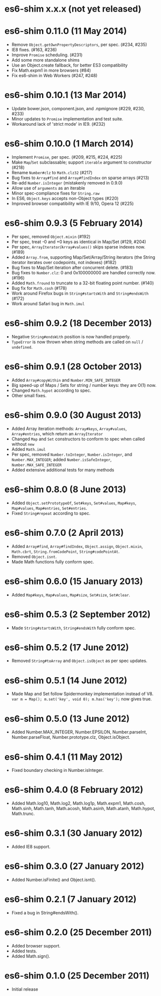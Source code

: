 # es6-shim x.x.x (not yet released)

# es6-shim 0.11.0 (11 May 2014)
* Remove `Object.getOwnPropertyDescriptors`, per spec. (#234, #235)
* IE8 fixes. (#163, #236)
* Improve `Promise` scheduling. (#231)
* Add some more standalone shims
* Use an Object.create fallback, for better ES3 compatibility
* Fix Math.expm1 in more browsers (#84)
* Fix es6-shim in Web Workers (#247, #248)

# es6-shim 0.10.1 (13 Mar 2014)
* Update bower.json, component.json, and .npmignore (#229, #230, #233)
* Minor updates to `Promise` implementation and test suite.
* Workaround lack of 'strict mode' in IE9. (#232)

# es6-shim 0.10.0 (1 March 2014)
* Implement `Promise`, per spec. (#209, #215, #224, #225)
* Make `Map`/`Set` subclassable; support `iterable` argument to
  constructor (#218)
* Rename `Number#clz` to `Math.clz32` (#217)
* Bug fixes to `Array#find` and `Array#findIndex` on sparse arrays (#213)
* Re-add `Number.isInteger` (mistakenly removed in 0.9.0)
* Allow use of `arguments` as an iterable
* Minor spec-compliance fixes for `String.raw`
* In ES6, `Object.keys` accepts non-Object types (#220)
* Improved browser compatibility with IE 9/10, Opera 12 (#225)

# es6-shim 0.9.3 (5 February 2014)
* Per spec, removed `Object.mixin` (#192)
* Per spec, treat -0 and +0 keys as identical in Map/Set (#129, #204)
* Per spec, `ArrayIterator`/`Array#values()` skips sparse indexes now. (#189)
* Added `Array.from`, supporting Map/Set/Array/String iterators (the String iterator iterates over codepoints, not indexes) (#182)
* Bug fixes to Map/Set iteration after concurrent delete. (#183)
* Bug fixes to `Number.clz`: 0 and 0x100000000 are handled correctly now. (#196)
* Added `Math.fround` to truncate to a 32-bit floating point number. (#140)
* Bug fix for `Math.cosh` (#178)
* Work around Firefox bugs in `String#startsWith` and `String#endsWith` (#172)
* Work around Safari bug in `Math.imul`

# es6-shim 0.9.2 (18 December 2013)
* Negative `String#endsWith` position is now handled properly.
* `TypeError` is now thrown when string methods are called
  on `null` / `undefined`.

# es6-shim 0.9.1 (28 October 2013)
* Added `Array#copyWithin` and `Number.MIN_SAFE_INTEGER`
* Big speed-up of Maps / Sets for string / number keys:
  they are O(1) now.
* Changed `Math.hypot` according to spec.
* Other small fixes.

# es6-shim 0.9.0 (30 August 2013)
* Added Array iteration methods: `Array#keys`, `Array#values`, `Array#entries`, which return an `ArrayIterator`
* Changed `Map` and `Set` constructors to conform to spec when called without `new`
* Added `Math.imul`
* Per spec, removed `Number.toInteger`, `Number.isInteger`, and `Number.MAX_INTEGER`; added `Number.isSafeInteger`, `Number.MAX_SAFE_INTEGER`
* Added extensive additional tests for many methods

# es6-shim 0.8.0 (8 June 2013)
* Added `Object.setPrototypeOf`, `Set#keys`, `Set#values`, `Map#keys`, `Map#values`, `Map#entries`, `Set#entries`.
* Fixed `String#repeat` according to spec.

# es6-shim 0.7.0 (2 April 2013)
* Added `Array#find`, `Array#findIndex`, `Object.assign`, `Object.mixin`,
  `Math.cbrt`, `String.fromCodePoint`, `String#codePointAt`.
* Removed `Object.isnt`.
* Made Math functions fully conform spec.

# es6-shim 0.6.0 (15 January 2013)
* Added `Map#keys`, `Map#values`, `Map#size`, `Set#size`, `Set#clear`.

# es6-shim 0.5.3 (2 September 2012)
* Made `String#startsWith`, `String#endsWith` fully conform spec.

# es6-shim 0.5.2 (17 June 2012)
* Removed `String#toArray` and `Object.isObject` as per spec updates.

# es6-shim 0.5.1 (14 June 2012)
* Made Map and Set follow Spidermonkey implementation instead of V8.
`var m = Map(); m.set('key', void 0); m.has('key');` now gives true.

# es6-shim 0.5.0 (13 June 2012)
* Added Number.MAX_INTEGER, Number.EPSILON, Number.parseInt,
Number.parseFloat, Number.prototype.clz, Object.isObject.

# es6-shim 0.4.1 (11 May 2012)
* Fixed boundary checking in Number.isInteger.

# es6-shim 0.4.0 (8 February 2012)
* Added Math.log10, Math.log2, Math.log1p, Math.expm1, Math.cosh,
Math.sinh, Math.tanh, Math.acosh, Math.asinh, Math.atanh, Math.hypot,
Math.trunc.

# es6-shim 0.3.1 (30 January 2012)
* Added IE8 support.

# es6-shim 0.3.0 (27 January 2012)
* Added Number.isFinite() and Object.isnt().

# es6-shim 0.2.1 (7 January 2012)
* Fixed a bug in String#endsWith().

# es6-shim 0.2.0 (25 December 2011)
* Added browser support.
* Added tests.
* Added Math.sign().

# es6-shim 0.1.0 (25 December 2011)
* Initial release
